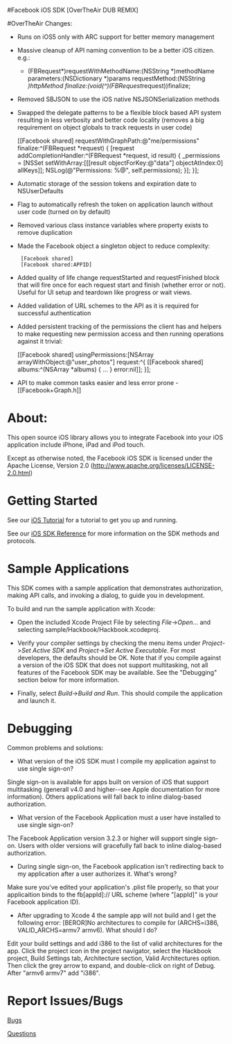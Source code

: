 #Facebook iOS SDK [OverTheAir DUB REMIX]

#OverTheAir Changes:

 - Runs on iOS5 only with ARC support for better memory management
 - Massive cleanup of API naming convention to be a better iOS citizen. e.g.:

    - (FBRequest*)requestWithMethodName:(NSString *)methodName
                             parameters:(NSDictionary *)params
                          requestMethod:(NSString *)httpMethod
                               finalize:(void(^)(FBRequest*request))finalize;
                               
 - Removed SBJSON to use the iOS native NSJSONSerialization methods
 - Swapped the delegate patterns to be a flexible block based API system resulting in less verbosity and better code locality (removes a big requirement on object globals to track requests in user code)

    [[Facebook shared] requestWithGraphPath:@"me/permissions"
                      finalize:^(FBRequest *request) {
                          [request addCompletionHandler:^(FBRequest *request, id result) {
                              _permissions = [NSSet setWithArray:[[[result objectForKey:@"data"] objectAtIndex:0] allKeys]];
                              NSLog(@"Permissions: %@", self.permissions);
                          }];
                      }];

 - Automatic storage of the session tokens and expiration date to NSUserDefaults
 - Flag to automatically refresh the token on application launch without user code (turned on by default)
 - Removed various class instance variables where property exists to remove duplication
 - Made the Facebook object a singleton object to reduce complexity:

		[Facebook shared]
		[Facebook shared:APPID]
    
 - Added quality of life change requestStarted and requestFinished block that will fire once for each request start and finish (whether error or not). Useful for UI setup and teardown like progress or wait views.
 - Added validation of URL schemes to the API as it is required for successful authentication
 - Added persistent tracking of the permissions the client has and helpers to make requesting new permission access and then running operations against it trivial:

    [[Facebook shared] usingPermissions:[NSArray arrayWithObject:@"user_photos"] 
                                request:^{
                                    [[Facebook shared] albums:^(NSArray *albums) {
                                        ...
                                    } error:nil]];
                                }];
                                
 - API to make common tasks easier and less error prone - [[Facebook+Graph.h]]

About:
======

This open source iOS library allows you to integrate Facebook into your iOS application include iPhone, iPad and iPod touch.

Except as otherwise noted, the Facebook iOS SDK is licensed under the Apache License, Version 2.0 (http://www.apache.org/licenses/LICENSE-2.0.html)

Getting Started
===============

See our [iOS Tutorial](https://developers.facebook.com/docs/guides/mobile/ios/) for a tutorial to get you up and running.

See our [iOS SDK Reference](https://developers.facebook.com/docs/reference/iossdk/) for more information on the SDK methods and protocols.

Sample Applications
===============

This SDK comes with a sample application that demonstrates authorization, making API calls, and invoking a dialog, to guide you in development.

To build and run the sample application with Xcode:

* Open the included Xcode Project File by selecting _File_->_Open..._ and selecting sample/Hackbook/Hackbook.xcodeproj.

* Verify your compiler settings by checking the menu items under _Project_->_Set Active SDK_ and _Project_->_Set Active Executable_. For most developers, the defaults should be OK. Note that if you compile against a version of the iOS SDK that does not support multitasking, not all features of the Facebook SDK may be available. See the "Debugging" section below for more information.

* Finally, select _Build_->_Build and Run_. This should compile the application and launch it.


Debugging
===============

Common problems and solutions:

* What version of the iOS SDK must I compile my application against to use single sign-on?

Single sign-on is available for apps built on version of iOS that support multitasking (generall v4.0 and higher--see Apple documentation for more information). Others applications will fall back to inline dialog-based authorization.

* What version of the Facebook Application must a user have installed to use single sign-on?

The Facebook Application version 3.2.3 or higher will support single sign-on. Users with older versions will gracefully fall back to inline dialog-based authorization.

* During single sign-on, the Facebook application isn't redirecting back to my application after a user authorizes it. What's wrong?

Make sure you've edited your application's .plist file properly, so that your applicaition binds to the fb\[appId\]:// URL scheme (where "\[appId\]" is your Facebook application ID).

* After upgrading to Xcode 4 the sample app will not build and I get the following error: [BEROR]No architectures to compile for (ARCHS=i386, VALID_ARCHS=armv7 armv6). What should I do?

Edit your build settings and add i386 to the list of valid architectures for the app. Click the project icon in the project navigator, select the Hackbook project, Build Settings tab, Architecture section, Valid Architectures option. Then click the grey arrow to expand, and double-click on right of Debug. After "armv6 armv7" add "i386".


Report Issues/Bugs
===============
[Bugs](https://developers.facebook.com/bugs)

[Questions](http://facebook.stackoverflow.com/questions/tagged/android)
